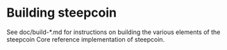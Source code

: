 Building steepcoin
=============

See doc/build-*.md for instructions on building the various
elements of the steepcoin Core reference implementation of steepcoin.
